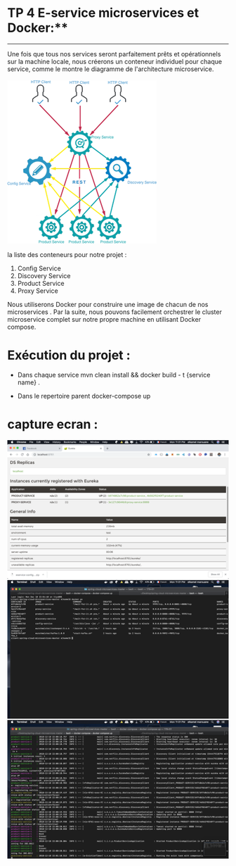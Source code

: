 # TP 4 E-service microservices et Docker:**
---
Une fois que tous nos services seront parfaitement prêts et opérationnels sur la machine locale, nous créerons un conteneur individuel pour chaque service, comme le montre le diagramme de l'architecture microservice.  
<br/> 
![First Image](/img1.png?raw=true "Application Architecture") 

la liste des conteneurs pour notre projet :

1. Config Service
2. Discovery Service
3. Product Service
4. Proxy Service

Nous utiliserons Docker pour construire une image  de chacun de nos microservices . Par la suite, nous pouvons facilement orchestrer le cluster microservice complet sur notre propre machine en utilisant Docker compose.



# Exécution du projet :


- Dans chaque service 
  mvn clean install && docker build - t {service name} .

- Dans le repertoire parent
  docker-compose up


# capture ecran :

![Second Image](/1.png?raw=true "Eureka") 
![Third Image](/2.png?raw=true "Dockers") 
![Fourth Image](/3.png?raw=true "logs") 